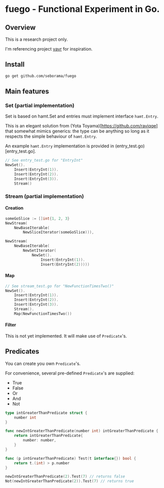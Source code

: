 # fuego - Functional Experiment in Go.

## Overview

This is a research project only.

I'm referencing project [vavr](https://www.vavr.io/) for inspiration.

## Install

```bash
go get github.com/seborama/fuego
```

## Main features

### Set (partial implementation)

Set is based on hamt.Set and entries must implement interface `hamt.Entry`.

This is an elegant solution from (Yota Toyama)[https://github.com/raviqqe] that somewhat mimics generics: the type can be anything so long as it respects the simple behaviour of `hamt.Entry`.

An example `hamt.Entry` implementation is provided in (entry_test.go)[entry_test.go].

```go
// See entry_test.go for "EntryInt"
NewSet().
    Insert(EntryInt(1)).
    Insert(EntryInt(2)).
    Insert(EntryInt(3)).
    Stream()
```

### Stream (partial implementation)

#### Creation

```go
someGoSlice := []int{1, 2, 3}
NewStream(
    NewBaseIterable(
        NewSliceIterator(someGoSlice))),
```

```go
NewStream(
    NewBaseIterable(
        NewSetIterator(
            NewSet().
                Insert(EntryInt(1)).
                Insert(EntryInt(2)))))
```

#### Map

```go
// See stream_test.go for "NewFunctionTimesTwo()"
NewSet().
    Insert(EntryInt(1)).
    Insert(EntryInt(2)).
    Insert(EntryInt(3)).
    Stream().
    Map(NewFunctionTimesTwo())
```

#### Filter

This is not yet implemented. It will make use of `Predicate`'s.

## Predicates

You can create you own `Predicate`'s.

For convenience, several pre-defined `Predicate`'s are supplied:
- True
- False
- Or
- And
- Not

```go
type intGreaterThanPredicate struct {
	number int
}

func newIntGreaterThanPredicate(number int) intGreaterThanPredicate {
	return intGreaterThanPredicate{
		number: number,
	}
}

func (p intGreaterThanPredicate) Test(t interface{}) bool {
	return t.(int) > p.number
}

newIntGreaterThanPredicate(2).Test(7) // returns false
Not(newIntGreaterThanPredicate(2)).Test(7) // returns true
```
